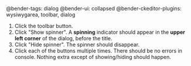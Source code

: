 @bender-tags: dialog
@bender-ui: collapsed
@bender-ckeditor-plugins: wysiwygarea, toolbar, dialog

1. Click the toolbar button.
1. Click "Show spinner". A **spinning** indicator should appear in the **upper left corner** of the dialog, before the title.
1. Click "Hide spinner". The spinner should disappear.
1. Click each of the buttons multiple times. There should be no errors in console. Nothing extra except of showing/hiding should happen.